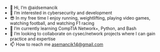 - 👋 Hi, I’m @aidsemancik
- 👀 I’m interested in cybersecurity and development
- 😎 In my free time I enjoy running, weightlifting, playing video games, watching football, and watching F1 racing
- 📖 I’m currently learning CompTIA Network+, Python, and Bash
- 💞 I’m looking to collaborate on cysec/network projects where I can gain practice and expertise
- 📫 How to reach me asemancik14@gmail.com

<!---
aidsemancik/aidsemancik is a ✨ special ✨ repository because its `README.md` (this file) appears on your GitHub profile.
You can click the Preview link to take a look at your changes.
--->
